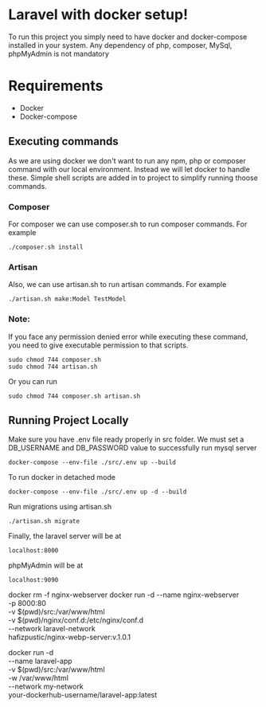# Laravel with docker setup!

To run this project you simply need to have docker and docker-compose installed in your system. Any dependency of php, composer, MySql, phpMyAdmin is not mandatory

# Requirements

- Docker
- Docker-compose

## Executing commands

As we are using docker we don't want to run any npm, php or composer command with our local environment. Instead we will let docker to handle these. Simple shell scripts are added in to project to simplify running thoose commands.

### **Composer**

For composer we can use composer.sh to run composer commands. For example

    ./composer.sh install

### **Artisan**

Also, we can use artisan.sh to run artisan commands. For example

    ./artisan.sh make:Model TestModel

### Note:

If you face any permission denied error while executing these command, you need to give executable permission to that scripts.

    sudo chmod 744 composer.sh
    sudo chmod 744 artisan.sh

Or you can run

    sudo chmod 744 composer.sh artisan.sh

## Running Project Locally

Make sure you have .env file ready properly in src folder. We must set a DB_USERNAME and DB_PASSWORD value to successfully run mysql server

    docker-compose --env-file ./src/.env up --build

To run docker in detached mode

    docker-compose --env-file ./src/.env up -d --build

Run migrations using artisan.sh

    ./artisan.sh migrate

Finally, the laravel server will be at

    localhost:8000

phpMyAdmin will be at

    localhost:9090

docker rm -f nginx-webserver
docker run -d --name nginx-webserver \
 -p 8000:80 \
 -v $(pwd)/src:/var/www/html \
 -v $(pwd)/nginx/conf.d:/etc/nginx/conf.d \
 --network laravel-network \
 hafizpustic/nginx-webp-server:v.1.0.1

docker run -d \
 --name laravel-app \
 -v $(pwd)/src:/var/www/html \
 -w /var/www/html \
 --network my-network \
 your-dockerhub-username/laravel-app:latest
